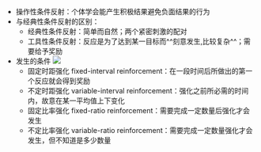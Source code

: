 - 操作性条件反射：个体学会能产生积极结果避免负面结果的行为
- 与经典性条件反射的区别：
    - 经典性条件反射：简单而自然；两个紧密刺激的配对
    - 工具性条件反射：反应是为了达到某一目标而^^刻意发生,比较复杂^^；需要给予奖励
- 发生的条件
![](https://firebasestorage.googleapis.com/v0/b/firescript-577a2.appspot.com/o/imgs%2Fapp%2FAmber622%2FQS31qDbD23.png?alt=media&token=1913ee26-c349-4c51-8919-89d737ddbb35)
    - 固定时距强化 fixed-interval reinforcement：在一段时间后所做出的第一个反应就会得到奖励
    - 不定时距强化 variable-interval reinforcement：强化之前所必需的时间内，故意在某一平均值上下变化
    - 固定比率强化 fixed-ratio reinforcement：需要完成一定数量后强化才会发生
    - 不定比率强化 variable-ratio reinforcement：需要完成一定数量强化才会发生，但不知道是多少数量
